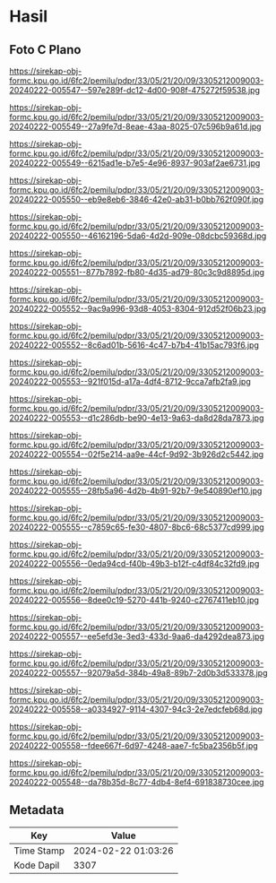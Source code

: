 # Hasil

## Foto C Plano

https://sirekap-obj-formc.kpu.go.id/6fc2/pemilu/pdpr/33/05/21/20/09/3305212009003-20240222-005547--597e289f-dc12-4d00-908f-475272f59538.jpg

https://sirekap-obj-formc.kpu.go.id/6fc2/pemilu/pdpr/33/05/21/20/09/3305212009003-20240222-005549--27a9fe7d-8eae-43aa-8025-07c596b9a61d.jpg

https://sirekap-obj-formc.kpu.go.id/6fc2/pemilu/pdpr/33/05/21/20/09/3305212009003-20240222-005549--6215ad1e-b7e5-4e96-8937-903af2ae6731.jpg

https://sirekap-obj-formc.kpu.go.id/6fc2/pemilu/pdpr/33/05/21/20/09/3305212009003-20240222-005550--eb9e8eb6-3846-42e0-ab31-b0bb762f090f.jpg

https://sirekap-obj-formc.kpu.go.id/6fc2/pemilu/pdpr/33/05/21/20/09/3305212009003-20240222-005550--46162196-5da6-4d2d-909e-08dcbc59368d.jpg

https://sirekap-obj-formc.kpu.go.id/6fc2/pemilu/pdpr/33/05/21/20/09/3305212009003-20240222-005551--877b7892-fb80-4d35-ad79-80c3c9d8895d.jpg

https://sirekap-obj-formc.kpu.go.id/6fc2/pemilu/pdpr/33/05/21/20/09/3305212009003-20240222-005552--9ac9a996-93d8-4053-8304-912d52f06b23.jpg

https://sirekap-obj-formc.kpu.go.id/6fc2/pemilu/pdpr/33/05/21/20/09/3305212009003-20240222-005552--8c6ad01b-5616-4c47-b7b4-41b15ac793f6.jpg

https://sirekap-obj-formc.kpu.go.id/6fc2/pemilu/pdpr/33/05/21/20/09/3305212009003-20240222-005553--921f015d-a17a-4df4-8712-9cca7afb2fa9.jpg

https://sirekap-obj-formc.kpu.go.id/6fc2/pemilu/pdpr/33/05/21/20/09/3305212009003-20240222-005553--d1c286db-be90-4e13-9a63-da8d28da7873.jpg

https://sirekap-obj-formc.kpu.go.id/6fc2/pemilu/pdpr/33/05/21/20/09/3305212009003-20240222-005554--02f5e214-aa9e-44cf-9d92-3b926d2c5442.jpg

https://sirekap-obj-formc.kpu.go.id/6fc2/pemilu/pdpr/33/05/21/20/09/3305212009003-20240222-005555--28fb5a96-4d2b-4b91-92b7-9e540890ef10.jpg

https://sirekap-obj-formc.kpu.go.id/6fc2/pemilu/pdpr/33/05/21/20/09/3305212009003-20240222-005555--c7859c65-fe30-4807-8bc6-68c5377cd999.jpg

https://sirekap-obj-formc.kpu.go.id/6fc2/pemilu/pdpr/33/05/21/20/09/3305212009003-20240222-005556--0eda94cd-f40b-49b3-b12f-c4df84c32fd9.jpg

https://sirekap-obj-formc.kpu.go.id/6fc2/pemilu/pdpr/33/05/21/20/09/3305212009003-20240222-005556--8dee0c19-5270-441b-9240-c2767411eb10.jpg

https://sirekap-obj-formc.kpu.go.id/6fc2/pemilu/pdpr/33/05/21/20/09/3305212009003-20240222-005557--ee5efd3e-3ed3-433d-9aa6-da4292dea873.jpg

https://sirekap-obj-formc.kpu.go.id/6fc2/pemilu/pdpr/33/05/21/20/09/3305212009003-20240222-005557--92079a5d-384b-49a8-89b7-2d0b3d533378.jpg

https://sirekap-obj-formc.kpu.go.id/6fc2/pemilu/pdpr/33/05/21/20/09/3305212009003-20240222-005558--a0334927-9114-4307-94c3-2e7edcfeb68d.jpg

https://sirekap-obj-formc.kpu.go.id/6fc2/pemilu/pdpr/33/05/21/20/09/3305212009003-20240222-005558--fdee667f-6d97-4248-aae7-fc5ba2356b5f.jpg

https://sirekap-obj-formc.kpu.go.id/6fc2/pemilu/pdpr/33/05/21/20/09/3305212009003-20240222-005548--da78b35d-8c77-4db4-8ef4-691838730cee.jpg


## Metadata

| Key        | Value               |
| ---------- | ------------------- |
| Time Stamp | 2024-02-22 01:03:26 |
| Kode Dapil | 3307                |



